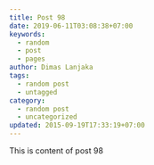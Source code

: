 ```yaml
---
title: Post 98
date: 2019-06-11T03:08:38+07:00
keywords:
  - random
  - post
  - pages
author: Dimas Lanjaka
tags:
  - random post
  - untagged
category:
  - random post
  - uncategorized
updated: 2015-09-19T17:33:19+07:00
---
```

This is content of post 98